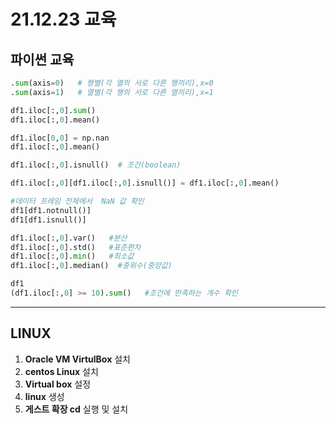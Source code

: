 # 21.12.23 교육

## 파이썬 교육

```python
.sum(axis=0)   # 행별(각 열의 서로 다른 행끼리),x=0
.sum(axis=1)   # 열별(각 행의 서로 다른 열끼리),x=1

df1.iloc[:,0].sum()
df1.iloc[:,0].mean()

df1.iloc[0,0] = np.nan
df1.iloc[:,0].mean() 

df1.iloc[:,0].isnull()  # 조건(boolean)

df1.iloc[:,0][df1.iloc[:,0].isnull()] = df1.iloc[:,0].mean()

#데이터 프레임 전체에서  NaN 값 확인
df1[df1.notnull()] 
df1[df1.isnull()]

df1.iloc[:,0].var()   #분산
df1.iloc[:,0].std()   #표준편차
df1.iloc[:,0].min()   #최소값
df1.iloc[:,0].median()  #중위수(중앙값)

df1
(df1.iloc[:,0] >= 10).sum()   #조건에 만족하는 개수 확인

```

---

## LINUX

1. **Oracle VM VirtulBox** 설치
2. **centos Linux** 설치
3. **Virtual box** 설정
4. **linux** 생성
5. **게스트 확장 cd** 실행 및 설치
